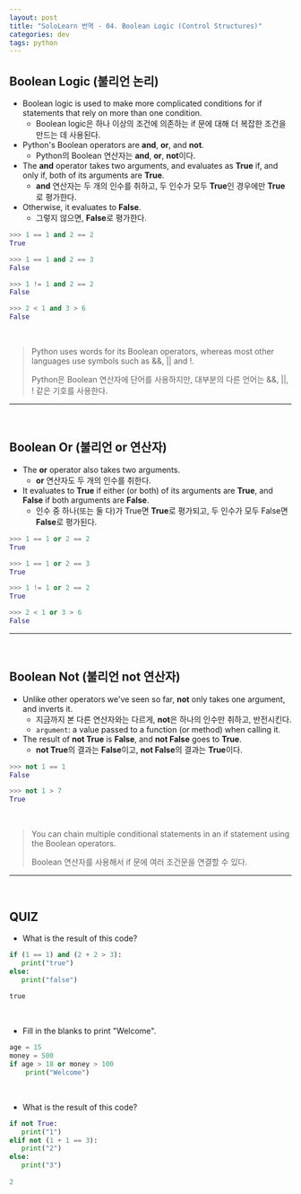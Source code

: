 ```yaml
---
layout: post
title: "SoloLearn 번역 - 04. Boolean Logic (Control Structures)"
categories: dev
tags: python
---
```


## Boolean Logic (불리언 논리)

- Boolean logic is used to make more complicated conditions for if statements that rely on more than one condition.
  - Boolean logic은 하나 이상의 조건에 의존하는 if 문에 대해 더 복잡한 조건을 만드는 데 사용된다.
- Python's Boolean operators are **and**, **or**, and **not**.
  - Python의 Boolean 연산자는 **and**, **or**, **not**이다.
- The **and** operator takes two arguments, and evaluates as **True** if, and only if, both of its arguments are **True**.
  - **and** 연산자는 두 개의 인수를 취하고, 두 인수가 모두 **True**인 경우에만 **True**로 평가한다.
- Otherwise, it evaluates to **False**.
  - 그렇지 않으면, **False**로 평가한다.

```python
>>> 1 == 1 and 2 == 2
True

>>> 1 == 1 and 2 == 3
False

>>> 1 != 1 and 2 == 2
False

>>> 2 < 1 and 3 > 6
False
```

<br>

> Python uses words for its Boolean operators, whereas most other languages use symbols such as &&, || and !.
>
> Python은 Boolean 연산자에 단어를 사용하지만, 대부분의 다른 언어는 &&, ||, ! 같은 기호를 사용한다.

------

<br>

## Boolean Or (불리언 or 연산자)

- The **or** operator also takes two arguments.
  - **or** 연산자도 두 개의 인수를 취한다.
- It evaluates to **True** if either (or both) of its arguments are **True**, and **False** if both arguments are **False**.
  - 인수 중 하나(또는 둘 다)가 True면 **True**로 평가되고, 두 인수가 모두 False면 **False**로 평가된다.

```python
>>> 1 == 1 or 2 == 2
True

>>> 1 == 1 or 2 == 3
True

>>> 1 != 1 or 2 == 2
True

>>> 2 < 1 or 3 > 6
False
```

------

<br>

## Boolean Not (불리언 not 연산자)

- Unlike other operators we've seen so far, **not** only takes one argument, and inverts it.
  - 지금까지 본 다른 연산자와는 다르게, **not**은 하나의 인수만 취하고, 반전시킨다.
  - `argument`: a value passed to a function (or method) when calling it.
- The result of **not True** is **False**, and **not False** goes to **True**.
  - **not True**의 결과는 **False**이고, **not False**의 결과는 **True**이다.

```python
>>> not 1 == 1
False

>>> not 1 > 7
True
```

<br>

> You can chain multiple conditional statements in an if statement using the Boolean operators.
>
> Boolean 연산자를 사용해서 if 문에 여러 조건문을 연결할 수 있다.

------

<br>

## QUIZ

- What is the result of this code?

```python
if (1 == 1) and (2 + 2 > 3):
   print("true")
else:
   print("false")
   
true
```

<br>

- Fill in the blanks to print "Welcome".

```python
age = 15
money = 500
if age > 18 or money > 100
	print("Welcome")
```

<br>

- What is the result of this code?

```python
if not True:
   print("1")
elif not (1 + 1 == 3):
   print("2")
else:
   print("3")
   
2
```

<br>